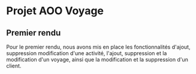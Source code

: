 # Projet AOO Voyage

## Premier rendu

Pour le premier rendu, nous avons mis en place les fonctionnalités d'ajout, suppression modification d'une activité, l'ajout, suppression et la modification d'un voyage, ainsi que la modification et la suppression d'un client.
